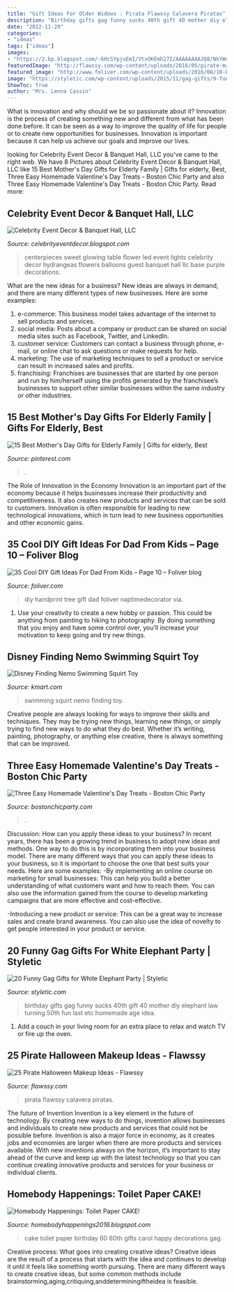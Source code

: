 ```yaml
---
title: "Gift Ideas For Older Widows : Pirata Flawssy Calavera Piratas"
description: "Birthday gifts gag funny sucks 40th gift 40 mother diy elephant law turning 50th fun last etc homemade age idea"
date: "2022-11-29"
categories:
- "ideas"
tags: ["ideas"]
images:
- "https://2.bp.blogspot.com/-6HcSYpjuEmI/VtxOKEmh27I/AAAAAAAAJQ8/NkYWeeICsqo/s1600/IMG_0216.JPG"
featuredImage: "http://flawssy.com/wp-content/uploads/2016/05/pirate-makeup-for-women.jpg"
featured_image: "http://www.foliver.com/wp-content/uploads/2016/08/10-DIY-Family-Handprint-Tree.jpg"
image: "https://styletic.com/wp-content/uploads/2015/11/gag-gifts/9-funny-gag-gifts.jpg"
ShowToc: true
author: "Mrs. Lenna Cassin"
---
```



What is innovation and why should we be so passionate about it?
Innovation is the process of creating something new and different from what has been done before. It can be seen as a way to improve the quality of life for people or to create new opportunities for businesses. Innovation is important because it can help us achieve our goals and improve our lives.

	

		
looking for Celebrity Event Decor &amp; Banquet Hall, LLC you've came to the right web. We have 8 Pictures about Celebrity Event Decor &amp; Banquet Hall, LLC like 15 Best Mother&#039;s Day Gifts for Elderly Family | Gifts for elderly, Best, Three Easy Homemade Valentine&#039;s Day Treats - Boston Chic Party and also Three Easy Homemade Valentine&#039;s Day Treats - Boston Chic Party. Read more:
		
    
## Celebrity Event Decor &amp; Banquet Hall, LLC

<img loading=lazy src="https://4.bp.blogspot.com/-whshtU3lLFU/UIdWUUeZUAI/AAAAAAAAAW0/JVCask2jC5w/s1600/hydrengias+glowing+centerpieces+flowers+sweet+16.jpg" onerror="this.onerror=null;this.src='https://tse2.mm.bing.net/th?id=OIP.vYh9H45ZMKoevajdt_DR6gHaLL&amp;pid=15.1';" alt="Celebrity Event Decor &amp; Banquet Hall, LLC">

_Source: celebrityeventdecor.blogspot.com_

>centerpieces sweet glowing table flower led event lights celebrity decor hydrangeas flowers balloons guest banquet hall llc base purple decorations. 

	

What are the new ideas for a business?
New ideas are always in demand, and there are many different types of new businesses. Here are some examples: 
1. e-commerce: This business model takes advantage of the internet to sell products and services. 
2. social media: Posts about a company or product can be shared on social media sites such as Facebook, Twitter, and LinkedIn. 
3. customer service: Customers can contact a business through phone, e-mail, or online chat to ask questions or make requests for help. 
4. marketing: The use of marketing techniques to sell a product or service can result in increased sales and profits. 
5. franchising: Franchises are businesses that are started by one person and run by him/herself using the profits generated by the franchisee’s businesses to support other similar businesses within the same industry or other industries.

    
## 15 Best Mother&#039;s Day Gifts For Elderly Family | Gifts For Elderly, Best

<img loading=lazy src="https://i.pinimg.com/736x/50/9e/ed/509eedc6570ecd03ceb3db186d9c9451.jpg" onerror="this.onerror=null;this.src='https://tse1.mm.bing.net/th?id=OIP.InqwOY687GTuAfw9D9c3MAHaLH&amp;pid=15.1';" alt="15 Best Mother&#039;s Day Gifts for Elderly Family | Gifts for elderly, Best">

_Source: pinterest.com_

>. 

	

The Role of Innovation in the Economy
Innovation is an important part of the economy because it helps businesses increase their productivity and competitiveness. It also creates new products and services that can be sold to customers. Innovation is often responsible for leading to new technological innovations, which in turn lead to new business opportunities and other economic gains.

    
## 35 Cool DIY Gift Ideas For Dad From Kids – Page 10 – Foliver Blog

<img loading=lazy src="http://www.foliver.com/wp-content/uploads/2016/08/10-DIY-Family-Handprint-Tree.jpg" onerror="this.onerror=null;this.src='https://tse4.mm.bing.net/th?id=OIP.AzQ7TfRuhRT1QwDr2FKDUwHaRg&amp;pid=15.1';" alt="35 Cool DIY Gift Ideas For Dad From Kids – Page 10 – Foliver blog">

_Source: foliver.com_

>diy handprint tree gift dad foliver naptimedecorator via. 

	

1. Use your creativity to create a new hobby or passion. This could be anything from painting to hiking to photography. By doing something that you enjoy and have some control over, you’ll increase your motivation to keep going and try new things.

    
## Disney Finding Nemo Swimming Squirt Toy

<img loading=lazy src="https://c.shld.net/rpx/i/s/i/spin/image/spin_prod_165855001??hei=64&amp;wid=64&amp;qlt=50" onerror="this.onerror=null;this.src='https://tse1.mm.bing.net/th?id=OIP.7ty8APWvWJjMMg-7L7pKWQHaLB&amp;pid=15.1';" alt="Disney Finding Nemo Swimming Squirt Toy">

_Source: kmart.com_

>swimming squirt nemo finding toy. 

	

Creative people are always looking for ways to improve their skills and techniques. They may be trying new things, learning new things, or simply trying to find new ways to do what they do best. Whether it’s writing, painting, photography, or anything else creative, there is always something that can be improved.

    
## Three Easy Homemade Valentine&#039;s Day Treats - Boston Chic Party

<img loading=lazy src="https://bostonchicparty.com/wp-content/uploads/2020/02/Easy-Homemade-Valentines-Day-Treats-Chocolate-Covered-Pretzels-Pretzel-MM-bites-Valentines-Day-Popcorn-Mix-11.jpg" onerror="this.onerror=null;this.src='https://tse1.mm.bing.net/th?id=OIP.Mi8KAxOHJj5DGJBcwCCy3wHaLH&amp;pid=15.1';" alt="Three Easy Homemade Valentine&#039;s Day Treats - Boston Chic Party">

_Source: bostonchicparty.com_

>. 

	

Discussion: How can you apply these ideas to your business?
In recent years, there has been a growing trend in business to adopt new ideas and methods. One way to do this is by incorporating them into your business model. There are many different ways that you can apply these ideas to your business, so it is important to choose the one that best suits your needs. Here are some examples: 
-By implementing an online course on marketing for small businesses: This can help you build a better understanding of what customers want and how to reach them. You can also use the information gained from the course to develop marketing campaigns that are more effective and cost-effective. 

-Introducing a new product or service: This can be a great way to increase sales and create brand awareness. You can also use the idea of novelty to get people interested in your product or service.

    
## 20 Funny Gag Gifts For White Elephant Party | Styletic

<img loading=lazy src="https://styletic.com/wp-content/uploads/2015/11/gag-gifts/9-funny-gag-gifts.jpg" onerror="this.onerror=null;this.src='https://tse4.mm.bing.net/th?id=OIP.fn3nHOHGekHt-61gWE0DeQHaLD&amp;pid=15.1';" alt="20 Funny Gag Gifts for White Elephant Party | Styletic">

_Source: styletic.com_

>birthday gifts gag funny sucks 40th gift 40 mother diy elephant law turning 50th fun last etc homemade age idea. 

	

1. Add a couch in your living room for an extra place to relax and watch TV or fire up the oven.

    
## 25 Pirate Halloween Makeup Ideas - Flawssy

<img loading=lazy src="http://flawssy.com/wp-content/uploads/2016/05/pirate-makeup-for-women.jpg" onerror="this.onerror=null;this.src='https://tse4.mm.bing.net/th?id=OIP.SCcb3atgJ93cdAAAr2OTOAHaLH&amp;pid=15.1';" alt="25 Pirate Halloween Makeup Ideas - Flawssy">

_Source: flawssy.com_

>pirata flawssy calavera piratas. 

	

The future of Invention
Invention is a key element in the future of technology. By creating new ways to do things, invention allows businesses and individuals to create new products and services that could not be possible before. Invention is also a major force in economy, as it creates jobs and economies are larger when there are more products and services available. With new inventions always on the horizon, it’s important to stay ahead of the curve and keep up with the latest technology so that you can continue creating innovative products and services for your business or individual clients.

    
## Homebody Happenings: Toilet Paper CAKE!

<img loading=lazy src="https://2.bp.blogspot.com/-6HcSYpjuEmI/VtxOKEmh27I/AAAAAAAAJQ8/NkYWeeICsqo/s1600/IMG_0216.JPG" onerror="this.onerror=null;this.src='https://tse4.mm.bing.net/th?id=OIP.DOVNr0DTWzAjeNpbacuDrgHaJ4&amp;pid=15.1';" alt="Homebody Happenings: Toilet Paper CAKE!">

_Source: homebodyhappenings2016.blogspot.com_

>cake toilet paper birthday 60 60th gifts carol happy decorations gag. 

	

Creative process: What goes into creating creative ideas?
Creative ideas are the result of a process that starts with the idea and continues to develop it until it feels like something worth pursuing. There are many different ways to create creative ideas, but some common methods include brainstorming,aging,critiquing,anddeterminingiftheidea is feasible.


